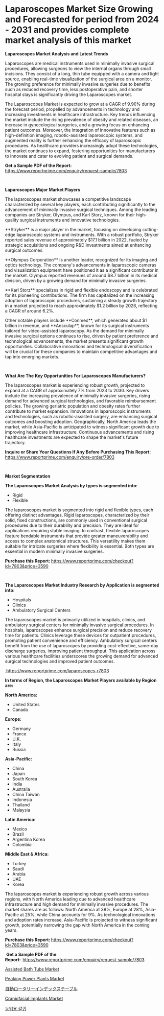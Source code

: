 <p><h1>Laparoscopes Market Size Growing and Forecasted for period from 2024 - 2031 and provides complete market analysis of this market</h1></p><p><strong>Laparoscopes Market Analysis and Latest Trends</strong></p>
<p><p>Laparoscopes are medical instruments used in minimally invasive surgical procedures, allowing surgeons to view the internal organs through small incisions. They consist of a long, thin tube equipped with a camera and light source, enabling real-time visualization of the surgical area on a monitor. The growing preference for minimally invasive surgeries due to benefits such as reduced recovery time, less postoperative pain, and shorter hospital stays is significantly driving the Laparoscopes market.</p><p>The Laparoscopes Market is expected to grow at a CAGR of 9.90% during the forecast period, propelled by advancements in technology and increasing investments in healthcare infrastructure. Key trends influencing the market include the rising prevalence of obesity and related diseases, an increase in gynecological surgeries, and a growing focus on enhancing patient outcomes. Moreover, the integration of innovative features such as high-definition imaging, robotic-assisted laparoscopic systems, and augmented reality is further enhancing the efficacy of laparoscopic procedures. As healthcare providers increasingly adopt these technologies, the market continues to expand, fostering opportunities for manufacturers to innovate and cater to evolving patient and surgical demands.</p></p>
<p><strong>Get a Sample PDF of the Report:&nbsp;</strong> <a href="https://www.reportprime.com/enquiry/request-sample/7803">https://www.reportprime.com/enquiry/request-sample/7803</a></p>
<p>&nbsp;</p>
<p><strong>Laparoscopes Major Market Players</strong></p>
<p><p>The laparoscopes market showcases a competitive landscape characterized by several key players, each contributing significantly to the advancement of minimally invasive surgical techniques. Among the leading companies are Stryker, Olympus, and Karl Storz, known for their high-quality surgical instruments and innovative technologies.</p><p>**Stryker** is a major player in the market, focusing on developing cutting-edge laparoscopic systems and instruments. With a robust portfolio, Stryker reported sales revenue of approximately $17.1 billion in 2022, fueled by strategic acquisitions and ongoing R&D investments aimed at enhancing surgical outcomes.</p><p>**Olympus Corporation** is another leader, recognized for its imaging and optics technology. The company's advancements in laparoscopic cameras and visualization equipment have positioned it as a significant contributor in the market. Olympus reported revenues of around $8.7 billion in its medical division, driven by a growing demand for minimally invasive surgeries.</p><p>**Karl Storz** specializes in rigid and flexible endoscopy and is celebrated for its pioneering contributions. The firm has capitalized on the increasing adoption of laparoscopic procedures, sustaining a steady growth trajectory in a market projected to reach approximately $1.2 billion by 2026, reflecting a CAGR of around 6.2%.</p><p>Other notable players include **Conmed**, which generated about $1 billion in revenue, and **Aesculap**, known for its surgical instruments tailored for video-assisted laparoscopy. As the demand for minimally invasive surgical options continues to rise, driven by patient preference and technological advancements, the market presents significant growth opportunities. Collaborative innovations and technological diversification will be crucial for these companies to maintain competitive advantages and tap into emerging markets.</p></p>
<p>&nbsp;</p>
<p><strong>What Are The Key Opportunities For Laparoscopes Manufacturers?</strong></p>
<p><p>The laparoscopes market is experiencing robust growth, projected to expand at a CAGR of approximately 7% from 2023 to 2030. Key drivers include the increasing prevalence of minimally invasive surgeries, rising demand for advanced surgical technologies, and favorable reimbursement policies. The growing geriatric population and obesity rates further contribute to market expansion. Innovations in laparoscopic instruments and technologies, such as robotic-assisted surgery, are enhancing surgical outcomes and boosting adoption. Geographically, North America leads the market, while Asia-Pacific is anticipated to witness significant growth due to improving healthcare infrastructure. Continuous advancements and rising healthcare investments are expected to shape the market's future trajectory.</p></p>
<p><strong>Inquire or Share Your Questions If Any Before Purchasing This Report:</strong> <a href="https://www.reportprime.com/enquiry/pre-order/7803">https://www.reportprime.com/enquiry/pre-order/7803</a></p>
<p>&nbsp;</p>
<p><strong>Market Segmentation</strong></p>
<p><strong>The Laparoscopes Market Analysis by types is segmented into:</strong></p>
<p><ul><li>Rigid</li><li>Flexible</li></ul></p>
<p><p>The laparoscopes market is segmented into rigid and flexible types, each offering distinct advantages. Rigid laparoscopes, characterized by their solid, fixed constructions, are commonly used in conventional surgical procedures due to their durability and precision. They are ideal for applications requiring stable imaging. In contrast, flexible laparoscopes feature bendable instruments that provide greater maneuverability and access to complex anatomical structures. This versatility makes them suitable for intricate surgeries where flexibility is essential. Both types are essential in modern minimally invasive surgeries.</p></p>
<p><strong>Purchase this Report:&nbsp;</strong><a href="https://www.reportprime.com/checkout?id=7803&price=3590">https://www.reportprime.com/checkout?id=7803&price=3590</a></p>
<p>&nbsp;</p>
<p><strong>The Laparoscopes Market Industry Research by Application is segmented into:</strong></p>
<p><ul><li>Hospitals</li><li>Clinics</li><li>Ambulatory Surgical Centers</li></ul></p>
<p><p>The laparoscopes market is primarily utilized in hospitals, clinics, and ambulatory surgical centers for minimally invasive surgical procedures. In hospitals, laparoscopes enhance surgical precision and reduce recovery time for patients. Clinics leverage these devices for outpatient procedures, promoting patient convenience and efficiency. Ambulatory surgical centers benefit from the use of laparoscopes by providing cost-effective, same-day discharge surgeries, improving patient throughput. This application across various healthcare facilities underscores the growing demand for advanced surgical technologies and improved patient outcomes.</p></p>
<p><a href="https://www.reportprime.com/laparoscopes-r7803">&nbsp;https://www.reportprime.com/laparoscopes-r7803</a></p>
<p><strong>In terms of Region, the Laparoscopes Market Players available by Region are:</strong></p>
<p>
    <p> <strong> North America: </strong>
        <ul>
            <li>United States</li>
            <li>Canada</li>
        </ul>
        </p> 
    <p> <strong> Europe: </strong>
        <ul>
            <li>Germany</li>
            <li>France</li>
            <li>U.K.</li>
            <li>Italy</li>
            <li>Russia</li>
        </ul>
        </p> 
    <p> <strong> Asia-Pacific: </strong>
        <ul>
            <li>China</li>
            <li>Japan</li>
            <li>South Korea</li>
            <li>India</li>
            <li>Australia</li>
            <li>China Taiwan</li>
            <li>Indonesia</li>
            <li>Thailand</li>
            <li>Malaysia</li>
        </ul>
        </p> 
    <p> <strong> Latin America: </strong>
        <ul>
            <li>Mexico</li>
            <li>Brazil</li>
            <li>Argentina Korea</li>
            <li>Colombia</li>
        </ul>
        </p> 
    <p> <strong> Middle East & Africa: </strong>
        <ul>
            <li>Turkey</li>
            <li>Saudi</li>
            <li>Arabia</li>
            <li>UAE</li>
            <li>Korea</li>
        </ul>
    </p>
    </p>
<p><p>The laparoscopes market is experiencing robust growth across various regions, with North America leading due to advanced healthcare infrastructure and high demand for minimally invasive procedures. The market shares are as follows: North America at 38%, Europe at 28%, Asia-Pacific at 25%, while China accounts for 9%. As technological innovations and adoption rates increase, Asia-Pacific is projected to witness significant growth, potentially narrowing the gap with North America in the coming years.</p></p>
<p><strong>Purchase this Report: </strong><a href="https://www.reportprime.com/checkout?id=7803&price=3590">https://www.reportprime.com/checkout?id=7803&price=3590</a></p>
<p>&nbsp;<strong>Get a Sample PDF of the Report:&nbsp;&nbsp;</strong><a href="https://www.reportprime.com/enquiry/request-sample/7803">https://www.reportprime.com/enquiry/request-sample/7803</a></p>
<p><strong></strong></p>
<p><p><a href="https://issuu.com/reportprime-2/docs/assisted-bath-tubs-market-size-2030_b01d33615a126e">Assisted Bath Tubs Market</a></p><p><a href="https://medium.com/@pippa.ball45457/deep-dive-into-the-peaking-power-plants-market-itstrends-market-segmentation-and-competitive-f902f51a7ad8">Peaking Power Plants Market</a></p><p><a href="https://medium.com/@roseperez232/%E8%87%AA%E5%8B%95%E3%83%AD%E3%83%BC%E3%82%BF%E3%83%AA%E3%83%BC%E3%82%A4%E3%83%B3%E3%83%87%E3%83%83%E3%82%AF%E3%82%B9%E3%83%86%E3%83%BC%E3%83%96%E3%83%AB%E5%B8%82%E5%A0%B4-%E3%82%B0%E3%83%AD%E3%83%BC%E3%83%90%E3%83%AB%E5%B8%82%E5%A0%B4%E3%82%B7%E3%82%A7%E3%82%A2%E3%81%A8%E3%83%A9%E3%83%B3%E3%82%AD%E3%83%B3%E3%82%B0-%E7%B7%8F%E5%A3%B2%E4%B8%8A%E9%AB%98%E3%81%A8%E9%9C%80%E8%A6%81%E4%BA%88%E6%B8%AC2024%E5%B9%B4-2031%E5%B9%B4-0aeca57dc25a">自動ロータリーインデックステーブル</a></p><p><a href="https://github.com/RichRobinson5/Market-Research-Report-List-6/blob/main/craniofacial-implants-market.md">Craniofacial Implants Market</a></p><p><a href="https://medium.com/@christorpherpfannerstill5436/%EB%86%8D%EC%97%85-%EA%B0%88%ED%80%B4-%EC%8B%9C%EC%9E%A5%EC%97%90-%EB%8C%80%ED%95%9C-%EC%8B%AC%EC%B8%B5-%EC%A1%B0%EC%82%AC-%ED%8A%B8%EB%A0%8C%EB%93%9C-%EC%8B%9C%EC%9E%A5-%EC%84%B8%EB%B6%84%ED%99%94-%EB%B0%8F-%EA%B2%BD%EC%9F%81-%EB%B6%84%EC%84%9D-bf3d2acc3808">농업용 갈퀴</a></p></p>